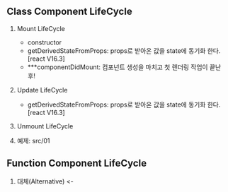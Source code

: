 ## Class Component LifeCycle
1. Mount LifeCycle
   - constructor
   - getDerivedStateFromProps: props로 받아온 값을 state에 동기화 한다.[react V16.3]
   - ***componentDidMount: 컴포넌트 생성을 마치고 첫 렌더링 작업이 끝난 후!

2. Update LifeCycle
   - getDerivedStateFromProps: props로 받아온 값을 state에 동기화 한다.[react V16.3]
3. Unmount LifeCycle
4. 예제: src/01

## Function Component LifeCycle
1. 대체(Alternative) <- 
